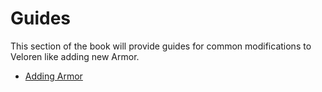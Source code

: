 # Guides

This section of the book will provide guides for common modifications to Veloren like adding new Armor.

- [Adding Armor](adding-armor/guide.md)
